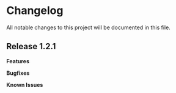 # Changelog

All notable changes to this project will be documented in this file.

## Release 1.2.1

**Features**

**Bugfixes**

**Known Issues**

